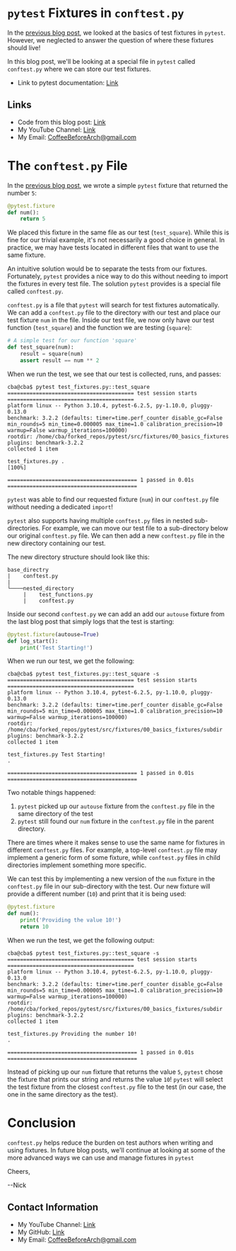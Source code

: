 # `pytest` Fixtures in `conftest.py`

In the [previous blog post](basic_fixtures.md), we looked at the basics of test fixtures in `pytest`. However, we neglected to answer the question of where these fixtures should live!

In this blog post, we'll be looking at a special file in `pytest` called `conftest.py` where we can store our test fixtures. 

- Link to pytest documentation: [Link](https://docs.pytest.org/en/7.1.x/)

## Links

- Code from this blog post: [Link](https://github.com/CoffeeBeforeArch/pytest/tree/main/src/intro/00_intro)
- My YouTube Channel: [Link](https://www.youtube.com/coffeebeforearch)
- My Email: CoffeeBeforeArch@gmail.com

# The `conftest.py` File

In the [previous blog post](basic_fixtures.md), we wrote a simple `pytest` fixture that returned the number `5`:

```python
@pytest.fixture
def num():
    return 5
```

We placed this fixture in the same file as our test (`test_square`). While this is fine for our trivial example, it's not necessarily a good choice in general. In practice, we  may have tests located in different files that want to use the same fixture.

An intuitive solution would be to separate the tests from our fixtures. Fortunately, `pytest` provides a nice way to do this without needing to import the fixtures in every test file. The solution `pytest` provides is a special file called `conftest.py`.

`conftest.py` is a file that `pytest` will search for test fixtures automatically. We can add a `conftest.py` file to the directory with our test and place our test fixture `num` in the file. Inside our test file, we now only have our test function (`test_square`) and the function we are testing (`square`):

```python
# A simple test for our function 'square'
def test_square(num):
    result = square(num)
    assert result == num ** 2
```

When we run the test, we see that our test is collected, runs, and passes:

```
cba@cba$ pytest test_fixtures.py::test_square
======================================== test session starts ========================================
platform linux -- Python 3.10.4, pytest-6.2.5, py-1.10.0, pluggy-0.13.0
benchmark: 3.2.2 (defaults: timer=time.perf_counter disable_gc=False min_rounds=5 min_time=0.000005 max_time=1.0 calibration_precision=10 warmup=False warmup_iterations=100000)
rootdir: /home/cba/forked_repos/pytest/src/fixtures/00_basics_fixtures
plugins: benchmark-3.2.2
collected 1 item                                                                                    

test_fixtures.py .                                                                            [100%]

========================================= 1 passed in 0.01s =========================================
```

`pytest` was able to find our requested fixture (`num`) in our `conftest.py` file without needing a dedicated `import`!

`pytest` also supports having multiple `conftest.py` files in nested sub-directories. For example, we can move our test file to a sub-directory below our original `conftest.py` file. We can then add a new `conftest.py` file in the new directory containing our test.

The new directory structure should look like this:

```
base_directry
|    conftest.py
|
└────nested_directory
     |    test_functions.py
     |    conftest.py
```

Inside our second `conftest.py` we can add an add our `autouse` fixture from the last blog post that simply logs that the test is starting:

```python
@pytest.fixture(autouse=True)
def log_start():
    print('Test Starting!')
```

When we run our test, we get the following:

```
cba@cba$ pytest test_fixtures.py::test_square -s
======================================== test session starts ========================================
platform linux -- Python 3.10.4, pytest-6.2.5, py-1.10.0, pluggy-0.13.0
benchmark: 3.2.2 (defaults: timer=time.perf_counter disable_gc=False min_rounds=5 min_time=0.000005 max_time=1.0 calibration_precision=10 warmup=False warmup_iterations=100000)
rootdir: /home/cba/forked_repos/pytest/src/fixtures/00_basics_fixtures/subdir
plugins: benchmark-3.2.2
collected 1 item

test_fixtures.py Test Starting!
.

========================================= 1 passed in 0.01s =========================================
```

Two notable things happened:

1. `pytest` picked up our `autouse` fixture from the `conftest.py` file in the same directory of the test
2. `pytest` still found our `num` fixture in the `conftest.py` file in the parent directory.

There are times where it makes sense to use the same name for fixtures in different `conftest.py` files. For example, a top-level `conftest.py` file may implement a generic form of some fixture, while `conftest.py` files in child directories implement something more specific.

We can test this by implementing a new version of the `num` fixture in the `conftest.py` file in our sub-directory with the test. Our new fixture will provide a different number (`10`) and print that it is being used:

```python
@pytest.fixture
def num():
    print('Providing the value 10!')
    return 10
```

When we run the test, we get the following output:

```
cba@cba$ pytest test_fixtures.py::test_square -s
======================================== test session starts ========================================
platform linux -- Python 3.10.4, pytest-6.2.5, py-1.10.0, pluggy-0.13.0
benchmark: 3.2.2 (defaults: timer=time.perf_counter disable_gc=False min_rounds=5 min_time=0.000005 max_time=1.0 calibration_precision=10 warmup=False warmup_iterations=100000)
rootdir: /home/cba/forked_repos/pytest/src/fixtures/00_basics_fixtures/subdir
plugins: benchmark-3.2.2
collected 1 item                                                                                    

test_fixtures.py Providing the number 10!
.

========================================= 1 passed in 0.01s =========================================
```

Instead of picking up our `num` fixture that returns the value `5`, `pytest` chose the fixture that prints our string and returns the value `10`! `pytest` will select the test fixture from the closest `conftest.py` file to the test (in our case, the one in the same directory as the test).

# Conclusion

`conftest.py` helps reduce the burden on test authors when writing and using fixtures. In future blog posts, we'll continue at looking at some of the more advanced ways we can use and manage fixtures in `pytest`

Cheers,

--Nick

## Contact Information

- My YouTube Channel: [Link](https://www.youtube.com/coffeebeforearch)
- My GitHub: [Link](https://github.com/CoffeeBeforeArch)
- My Email: CoffeeBeforeArch@gmail.com

